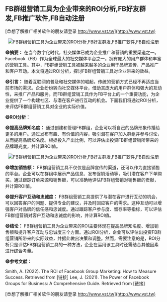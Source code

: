 ## **FB群组营销工具为企业带来的ROI分析,FB好友群发,FB推广软件,FB自动注册**

[😍想了解推广相关软件的朋友请登录 http://www.vst.tw](http://www.vst.tw)

 <center><img src="https://vst.tw/MP4/tuiguang/png/7.png" alt="FB群组营销工具为企业带来的ROI分析,FB好友群发,FB推广软件,FB自动注册"></center>

**😄摘要：**
在当今数字化时代，社交媒体已成为企业推广和营销的重要渠道之一。Facebook（FB）作为全球最大的社交媒体平台之一，拥有庞大的用户群体和丰富的营销工具。其中，FB群组营销工具被越来越多的企业用于品牌宣传、产品推广和客户互动。本文将通过ROI分析，探讨FB群组营销工具对企业带来的效益。

**😄引言：**
随着互联网的普及和社交媒体的崛起，传统的营销方式已经不再适应当前市场的需求。企业纷纷转向社交媒体平台，借助其庞大的用户群体和强大的互动性，来推广产品和服务。而FB群组营销工具作为FB平台上的一个重要功能，为企业提供了一个构建社区、与潜在客户进行互动的机会。下面我们将通过ROI分析，来评估FB群组营销工具对企业的实际价值。

**😄ROI分析：**

**😄提高品牌知名度：**
通过创建和管理FB群组，企业可以将自己的品牌形象传播给更多的用户。通过发布有趣、有价值的内容，吸引潜在客户加入群组并参与讨论，从而提高品牌知名度。根据投入产出比例，可以评估出投资FB群组营销所带来的品牌曝光度，并计算ROI值。

 <center><img src="https://vst.tw/MP4/tuiguang/png/8.png" alt="FB群组营销工具为企业带来的ROI分析,FB好友群发,FB推广软件,FB自动注册"></center>

**😄增加销售额：**
FB群组营销工具不仅仅是品牌宣传的渠道，还可以作为直接销售的平台。企业可以在群组中展示产品信息、发布促销活动等，吸引潜在客户下单购买。通过跟踪订单来源和销售额，可以准确地评估FB群组营销对销售额的贡献，并计算ROI值。

**😄提升客户互动和忠诚度：**
FB群组营销工具提供了与潜在客户进行互动的机会，可以回答客户的问题、提供专业的建议，并及时回应客户的需求。这种互动可以增强客户对品牌的信任感和忠诚度。通过跟踪客户参与度、留存率等指标，可以评估FB群组营销对客户互动和忠诚度的影响，并计算ROI值。

**😄结论：**
FB群组营销工具为企业带来的ROI主要体现在提高品牌知名度、增加销售额和提升客户互动与忠诚度三个方面。通过ROI分析，企业可以评估出投资FB群组营销所带来的实际效益，并据此做出决策和调整。然而，需要注意的是，ROI分析只是评估FB群组营销工具的一种方法，企业在运用该工具时还需结合其他因素进行综合考量。

**😄参考文献：**

Smith, A. (2022). The ROI of Facebook Group Marketing: How to Measure Success. Retrieved from [链接]
Lee, J. (2021). The Power of Facebook Groups for Business: A Comprehensive Guide. Retrieved from [链接]

[😍想了解推广相关软件的朋友请登录 http://www.vst.tw](http://www.vst.tw)




